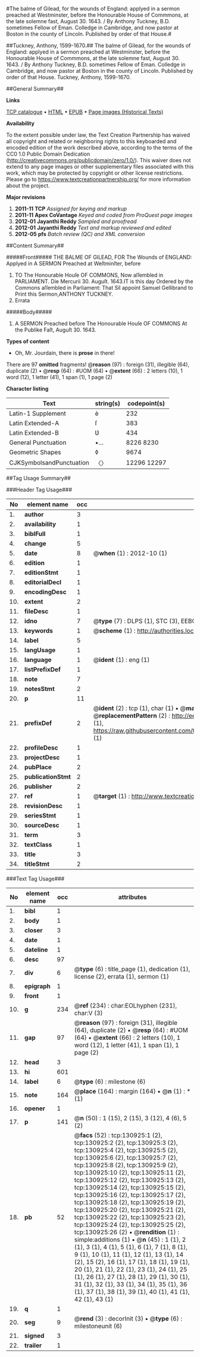 #The balme of Gilead, for the wounds of England: applyed in a sermon preached at Westminster, before the Honourable House of Commmons, at the late solemne fast, August 30. 1643. / By Anthony Tuckney, B.D. sometimes Fellow of Eman. Colledge in Cambridge, and now pastor at Boston in the county of Lincoln. Published by order of that House.#

##Tuckney, Anthony, 1599-1670.##
The balme of Gilead, for the wounds of England: applyed in a sermon preached at Westminster, before the Honourable House of Commmons, at the late solemne fast, August 30. 1643. / By Anthony Tuckney, B.D. sometimes Fellow of Eman. Colledge in Cambridge, and now pastor at Boston in the county of Lincoln. Published by order of that House.
Tuckney, Anthony, 1599-1670.

##General Summary##

**Links**

[TCP catalogue](http://www.ota.ox.ac.uk/tcp/)  • 
[HTML](http://tei.it.ox.ac.uk/tcp/Texts-HTML/free/A95/A95349.html)  • 
[EPUB](http://tei.it.ox.ac.uk/tcp/Texts-EPUB/free/A95/A95349.epub) • 
[Page images (Historical Texts)](https://historicaltexts.jisc.ac.uk/eebo-99873426e)

**Availability**

To the extent possible under law, the Text Creation Partnership has waived all copyright and related or neighboring rights to this keyboarded and encoded edition of the work described above, according to the terms of the CC0 1.0 Public Domain Dedication (http://creativecommons.org/publicdomain/zero/1.0/). This waiver does not extend to any page images or other supplementary files associated with this work, which may be protected by copyright or other license restrictions. Please go to https://www.textcreationpartnership.org/ for more information about the project.

**Major revisions**

1. __2011-11__ __TCP__ *Assigned for keying and markup*
1. __2011-11__ __Apex CoVantage__ *Keyed and coded from ProQuest page images*
1. __2012-01__ __Jayanthi Reddy__ *Sampled and proofread*
1. __2012-01__ __Jayanthi Reddy__ *Text and markup reviewed and edited*
1. __2012-05__ __pfs__ *Batch review (QC) and XML conversion*

##Content Summary##

#####Front#####
THE BALME OF GILEAD, FOR The Wounds of ENGLAND: Applyed in A SERMON Preached at Weſtminſter, before 
1. TO The Honourable Houſe OF COMMONS, Now aſſembled in PARLIAMENT.
Die Mercurii 30. Auguſt. 1643.IT is this day Ordered by the Commons aſſembled in Parliament: That SiI appoint Samuel Gellibrand to Print this Sermon,ANTHONY TUCKNEY.
1. Errata

#####Body#####

1. A SERMON Preached before The Honourable Houſe OF COMMONS At the Publike Faſt, Auguſt 30. 1643.

**Types of content**

  * Oh, Mr. Jourdain, there is **prose** in there!

There are 97 **omitted** fragments! 
 @__reason__ (97) : foreign (31), illegible (64), duplicate (2)  •  @__resp__ (64) : #UOM (64)  •  @__extent__ (66) : 2 letters (10), 1 word (12), 1 letter (41), 1 span (1), 1 page (2)

**Character listing**


|Text|string(s)|codepoint(s)|
|---|---|---|
|Latin-1 Supplement|è|232|
|Latin Extended-A|ſ|383|
|Latin Extended-B|Ʋ|434|
|General Punctuation|•…|8226 8230|
|Geometric Shapes|◊|9674|
|CJKSymbolsandPunctuation|〈〉|12296 12297|

##Tag Usage Summary##

###Header Tag Usage###

|No|element name|occ|attributes|
|---|---|---|---|
|1.|__author__|3||
|2.|__availability__|1||
|3.|__biblFull__|1||
|4.|__change__|5||
|5.|__date__|8| @__when__ (1) : 2012-10 (1)|
|6.|__edition__|1||
|7.|__editionStmt__|1||
|8.|__editorialDecl__|1||
|9.|__encodingDesc__|1||
|10.|__extent__|2||
|11.|__fileDesc__|1||
|12.|__idno__|7| @__type__ (7) : DLPS (1), STC (3), EEBO-CITATION (1), PROQUEST (1), VID (1)|
|13.|__keywords__|1| @__scheme__ (1) : http://authorities.loc.gov/ (1)|
|14.|__label__|5||
|15.|__langUsage__|1||
|16.|__language__|1| @__ident__ (1) : eng (1)|
|17.|__listPrefixDef__|1||
|18.|__note__|7||
|19.|__notesStmt__|2||
|20.|__p__|11||
|21.|__prefixDef__|2| @__ident__ (2) : tcp (1), char (1)  •  @__matchPattern__ (2) : ([0-9\-]+):([0-9IVX]+) (1), (.+) (1)  •  @__replacementPattern__ (2) : http://eebo.chadwyck.com/downloadtiff?vid=$1&page=$2 (1), https://raw.githubusercontent.com/textcreationpartnership/Texts/master/tcpchars.xml#$1 (1)|
|22.|__profileDesc__|1||
|23.|__projectDesc__|1||
|24.|__pubPlace__|2||
|25.|__publicationStmt__|2||
|26.|__publisher__|2||
|27.|__ref__|1| @__target__ (1) : http://www.textcreationpartnership.org/docs/. (1)|
|28.|__revisionDesc__|1||
|29.|__seriesStmt__|1||
|30.|__sourceDesc__|1||
|31.|__term__|3||
|32.|__textClass__|1||
|33.|__title__|3||
|34.|__titleStmt__|2||


###Text Tag Usage###

|No|element name|occ|attributes|
|---|---|---|---|
|1.|__bibl__|1||
|2.|__body__|1||
|3.|__closer__|3||
|4.|__date__|1||
|5.|__dateline__|1||
|6.|__desc__|97||
|7.|__div__|6| @__type__ (6) : title_page (1), dedication (1), license (2), errata (1), sermon (1)|
|8.|__epigraph__|1||
|9.|__front__|1||
|10.|__g__|234| @__ref__ (234) : char:EOLhyphen (231), char:V (3)|
|11.|__gap__|97| @__reason__ (97) : foreign (31), illegible (64), duplicate (2)  •  @__resp__ (64) : #UOM (64)  •  @__extent__ (66) : 2 letters (10), 1 word (12), 1 letter (41), 1 span (1), 1 page (2)|
|12.|__head__|3||
|13.|__hi__|601||
|14.|__label__|6| @__type__ (6) : milestone (6)|
|15.|__note__|164| @__place__ (164) : margin (164)  •  @__n__ (1) : * (1)|
|16.|__opener__|1||
|17.|__p__|141| @__n__ (50) : 1 (15), 2 (15), 3 (12), 4 (6), 5 (2)|
|18.|__pb__|52| @__facs__ (52) : tcp:130925:1 (2), tcp:130925:2 (2), tcp:130925:3 (2), tcp:130925:4 (2), tcp:130925:5 (2), tcp:130925:6 (2), tcp:130925:7 (2), tcp:130925:8 (2), tcp:130925:9 (2), tcp:130925:10 (2), tcp:130925:11 (2), tcp:130925:12 (2), tcp:130925:13 (2), tcp:130925:14 (2), tcp:130925:15 (2), tcp:130925:16 (2), tcp:130925:17 (2), tcp:130925:18 (2), tcp:130925:19 (2), tcp:130925:20 (2), tcp:130925:21 (2), tcp:130925:22 (2), tcp:130925:23 (2), tcp:130925:24 (2), tcp:130925:25 (2), tcp:130925:26 (2)  •  @__rendition__ (1) : simple:additions (1)  •  @__n__ (45) : 1 (1), 2 (1), 3 (1), 4 (1), 5 (1), 6 (1), 7 (1), 8 (1), 9 (1), 10 (1), 11 (1), 12 (1), 13 (1), 14 (2), 15 (2), 16 (1), 17 (1), 18 (1), 19 (1), 20 (1), 21 (1), 22 (1), 23 (1), 24 (1), 25 (1), 26 (1), 27 (1), 28 (1), 29 (1), 30 (1), 31 (1), 32 (1), 33 (1), 34 (1), 35 (1), 36 (1), 37 (1), 38 (1), 39 (1), 40 (1), 41 (1), 42 (1), 43 (1)|
|19.|__q__|1||
|20.|__seg__|9| @__rend__ (3) : decorInit (3)  •  @__type__ (6) : milestoneunit (6)|
|21.|__signed__|3||
|22.|__trailer__|1||
